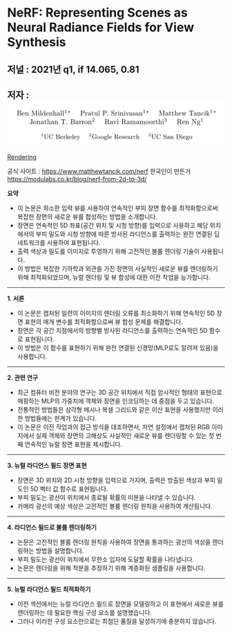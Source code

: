 # NeRF: Representing Scenes as Neural Radiance Fields for View Synthesis


## 저널 : 2021년 q1, if 14.065, 0.81


## 저자 : ![Alt text](images/image.png)

[Rendering](/paper%20study/image%20study/0.0%20참고/0.0.1/rendering.md)

공식 사이트 : https://www.matthewtancik.com/nerf
한국인이 만든거 https://modulabs.co.kr/blog/nerf-from-2d-to-3d/

**요약**
- 이 논문은 희소한 입력 뷰를 사용하여 연속적인 부피 장면 함수를 최적화함으로써 복잡한 장면의 새로운 뷰를 합성하는 방법을 소개합니다.
- 장면은 연속적인 5D 좌표(공간 위치 및 시청 방향)를 입력으로 사용하고 해당 위치에서의 부피 밀도와 시청 방향에 따른 방사된 라디언스를 출력하는 완전 연결된 딥 네트워크를 사용하여 표현됩니다.
- 출력 색상과 밀도를 이미지로 투영하기 위해 고전적인 볼륨 렌더링 기술이 사용됩니다.
- 이 방법은 복잡한 기하학과 외관을 가진 장면의 사실적인 새로운 뷰를 렌더링하기 위해 최적화되었으며, 뉴럴 렌더링 및 뷰 합성에 대한 이전 작업을 능가합니다.

---

**1. 서론**
- 이 논문은 캡처된 일련의 이미지의 렌더링 오류를 최소화하기 위해 연속적인 5D 장면 표현의 매개 변수를 최적화함으로써 뷰 합성 문제를 해결합니다.
- 장면은 각 공간 지점에서의 방향별 방사된 라디언스를 출력하는 연속적인 5D 함수로 표현됩니다.
- 이 방법은 이 함수를 표현하기 위해 완전 연결된 신경망(MLP로도 알려져 있음)을 사용합니다.

---

**2. 관련 연구**
- 최근 컴퓨터 비전 분야의 연구는 3D 공간 위치에서 직접 암시적인 형태의 표현으로 매핑하는 MLP의 가중치에 객체와 장면을 인코딩하는 데 중점을 두고 있습니다.
- 전통적인 방법들은 삼각형 메시나 복셀 그리드와 같은 이산 표현을 사용했지만 이러한 방법들에는 한계가 있습니다.
- 이 논문은 이전 작업과의 접근 방식을 대조하면서, 자연 설정에서 캡처된 RGB 이미지에서 실제 객체와 장면의 고해상도 사실적인 새로운 뷰를 렌더링할 수 있는 첫 번째 연속적인 뉴럴 장면 표현을 제시합니다.

---

**3. 뉴럴 라디언스 필드 장면 표현**
- 장면은 3D 위치와 2D 시청 방향을 입력으로 가지며, 출력은 방출된 색상과 부피 밀도인 5D 벡터 값 함수로 표현됩니다.
- 부피 밀도는 광선이 위치에서 종료될 확률의 미분을 나타낼 수 있습니다.
- 카메라 광선의 예상 색상은 고전적인 볼륨 렌더링 원칙을 사용하여 계산됩니다.

---

**4. 라디언스 필드로 볼륨 렌더링하기**
- 논문은 고전적인 볼륨 렌더링 원칙을 사용하여 장면을 통과하는 광선의 색상을 렌더링하는 방법을 설명합니다.
- 부피 밀도는 광선이 위치에서 무한소 입자에 도달할 확률을 나타냅니다.
- 논문은 렌더링을 위해 적분을 추정하기 위해 계층화된 샘플링을 사용합니다.

---

**5. 뉴럴 라디언스 필드 최적화하기**
- 이전 섹션에서는 뉴럴 라디언스 필드로 장면을 모델링하고 이 표현에서 새로운 뷰를 렌더링하는 데 필요한 핵심 구성 요소를 설명했습니다.
- 그러나 이러한 구성 요소만으로는 최첨단 품질을 달성하기에 충분하지 않습니다.
